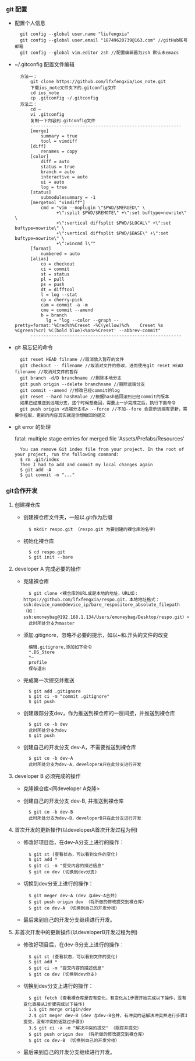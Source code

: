 ### git 配置

* 配置个人信息

		git config --global user.name "liufengxia"
		git config --global user.email "18749620739@163.com" //gitHub账号邮箱
		git config --global vim.editor zsh //配置编辑器为zsh 默认未emacs
		
* ~/.gitconfig 配置文件编辑

		方法一： 
			git clone https://github.com/lfxfengxia/ios_note.git 
			下载ios_note文件夹下的.gitconfig文件
			cd ios_note
			cp .gitconfig ~/.gitconfig
		方法二：
			cd ~
			vi .gitconfig
			复制一下内容到.gitconfig文件
			----------------------------------------------------------
			[merge]
			    summary = true
			    tool = vimdiff
			[diff]
			    renames = copy
			[color]
			    diff = auto
			    status = true
			    branch = auto
			    interactive = auto
			    ui = auto
			    log = true
			[status]
			    submodulesummary = -1
			[mergetool "vimdiff"]
			    cmd = "vim --noplugin \"$PWD/$MERGED\" \
			          +\":split $PWD/$REMOTE\" +\":set buftype=nowrite\" \
			          +\":vertical diffsplit $PWD/$LOCAL\" +\":set buftype=nowrite\" \
			          +\":vertical diffsplit $PWD/$BASE\" +\":set buftype=nowrite\" \
			          +\":wincmd l\""
			[format]
			    numbered = auto
			[alias]
			    co = checkout
			    ci = commit
			    st = status
			    pl = pull
			    ps = push
			    dt = difftool
			    l = log --stat
			    cp = cherry-pick
			    cam = commit -a -m
			    cme = commit --amend
			    b = branch
                  lg = "log --color --graph --pretty=format:'%Cred%h%Creset -%C(yellow)%d%    Creset %s %Cgreen(%cr) %C(bold blue)<%an>%Creset' --abbrev-commit"
			----------------------------------------------------------
			
		
* git 易忘记的命令

		git reset HEAD filname //取消放入暂存的文件
		git checkout -- filename //取消对文件的修改，进而使用git reset HEAD filename //取消对文件的暂存
		git branch -d/D branchname //删除本地分支
		git push origin --delete branchname //删除远端分支
		git commit --amend //修改已经commit的log
		git reset --hard hashValue //根据hash值回滚到已经commit的版本
		如果已经推送到远端分支，这个时候想撤回，需要上一步完成之后，执行下面命令
		git push origin <远端分支名> --force //不加--fore 会提示远端有更新，需要你拉取，更新的内容其实就是你想撤回的提交

* git error 的处理

	fatal: multiple stage entries for merged file 'Assets/Prefabs/Resources'

		You can remove Git index file from your project. In the root of your project, run the following command:
		$ rm .git/index
		Then I had to add and commit my local changes again
		$ git add -A
		$ git commit -m "..."
		
###  git合作开发
1. 创建裸仓库 
	- 创建裸仓库文件夹，一般以.git作为后缀
	
			$ mkdir respo.git （respo.git 为要创建的裸仓库的名字）
	- 初始化裸仓库
	
			$ cd respo.git
			$ git init --bare
2. developer A 完成必要的操作
	- 克隆裸仓库
	
			$ git clone <裸仓库的URL或是本地的地址，URL如：https://github.com/lfxfengxia/respo.git，本地地址格式：ssh:device_name@device_ip/bare_respositore_absolute_filepath（如：ssh:emoneybag@192.168.1.134/Users/emoneybag/Desktop/respo.git）>
			此时所处分支为master
	- 添加.gitignore，忽略不必要的提示，如以~和.开头的文件的改变
		
			编辑.gitignore,添加如下命令
			*.DS_Store
			*~
			profile
			保存退出
	- 完成第一次提交并推送
	
			$ git add .gitignore
			$ git ci -m "commit .gitignore"
			$ git push
	- 创建跟踪分支dev，作为推送到裸仓库的一层间接，并推送到裸仓库
	
			$ git co -b dev
			此时所处分支为dev
			$ git push
	- 创建自己的开发分支 dev-A，不需要推送到裸仓库
	
			$ git co -b dev-A
			此时所处分支为dev-A，developerA只在此分支进行开发
3. developer B 必须完成的操作
	- 克隆裸仓库<同developer A克隆>
	- 创建自己的开发分支 dev-B, 并推送到裸仓库
	
			$ git co -b dev-B
			此时所处分支为dev-B，developerB只在此分支进行开发
4. 首次开发的更新操作(以developerA首次开发过程为例)
	- 修改好项目后，在dev-A分支上进行的操作：
			
			$ git st (查看状态，可以看到文件的变化)
			$ git add *
			$ git ci -m "提交内容的描述信息"
			$ git co dev (切换到dev分支)
	- 切换到dev分支上进行的操作：
			
			$ git meger dev-A (dev 与dev-A合并)
			$ git push origin dev （将所做的修改提交到裸仓库）
			$ git co dev-A （切换到自己的开发分枝）
	- 最后来到自己的开发分支继续进行开发。
5. 非首次开发中的更新操作(以developerB开发过程为例)
	- 修改好项目后，在dev-B分支上进行的操作：
			
			$ git st (查看状态，可以看到文件的变化)
			$ git add *
			$ git ci -m "提交内容的描述信息"
			$ git co dev (切换到dev分支)
	- 切换到dev分支上进行的操作：
	
			$ git fetch (查看裸仓库是否有变化，有变化从1步骤开始完成以下操作，没有变化直接从2步骤完成以下操作)
			1.$ git merge origin/dev
			2.$ git meger dev-B (dev 与dev-B合并，有冲突的话解决冲突并进行步骤3提交，没有冲突的话跳过步骤3）
			3.$ git ci -a -m "解决冲突的提交" （跟踪并提交）
			$ git push origin dev （将所做的修改提交到裸仓库）
			$ git co dev-B （切换到自己的开发分枝）
	- 最后来到自己的开发分支继续进行开发。
